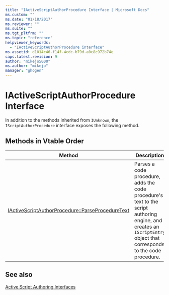 ```yaml
---
title: "IActiveScriptAuthorProcedure Interface | Microsoft Docs"
ms.custom: ""
ms.date: "01/18/2017"
ms.reviewer: ""
ms.suite: ""
ms.tgt_pltfrm: ""
ms.topic: "reference"
helpviewer_keywords: 
  - "IActiveScriptAuthorProcedure interface"
ms.assetid: d1014c46-f14f-4cdc-b79d-a0c8c972b74e
caps.latest.revision: 9
author: "mikejo5000"
ms.author: "mikejo"
manager: "ghogen"
---
```

# IActiveScriptAuthorProcedure Interface
In addition to the methods inherited from `IUnknown`, the `IScriptAuthorProcedure` interface exposes the following method.  
  
## Methods in Vtable Order  
  
|Method|Description|  
|------------|-----------------|  
|[IActiveScriptAuthorProcedure::ParseProcedureText](../../winscript/reference/iactivescriptauthorprocedure-parseproceduretext.md)|Parses a code procedure, adds the code procedure's text to the script authoring engine, and creates an `IScriptEntry` object that corresponds to the code procedure.|  
  
## See also  
 [Active Script Authoring Interfaces](../../winscript/reference/active-script-authoring-interfaces.md)